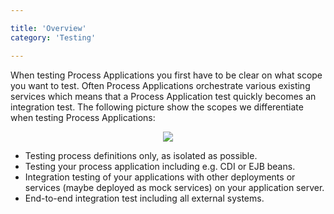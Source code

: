 ```yaml
---

title: 'Overview'
category: 'Testing'

---
```


When testing Process Applications you first have to be clear on what scope you want to test. Often Process Applications orchestrate various existing services which means that a Process Application test quickly becomes an integration test. The following picture show the scopes we differentiate when testing Process Applications:

<center><img class="img-responsive" src="ref:asset:/guides/user-guide/assets/img/testing-scopes.png" /></center>

* Testing process definitions only, as isolated as possible.
* Testing your process application including e.g. CDI or EJB beans.
* Integration testing of your applications with other deployments or services (maybe deployed as mock services) on your application server.
* End-to-end integration test including all external systems.
